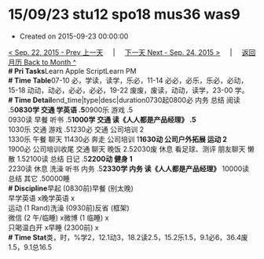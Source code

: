 # 15/09/23 stu12 spo18 mus36 was9

* Created on 2015-09-23 00:00:00

[&lt; Sep. 22, 2015 - Prev 上一天](d22.md)     \|     [下一天 Next - Sep. 24, 2015 &gt;](d24.md)     \|     [返回月历 Back to Month ^](index.md)   
**\# Pri Tasks**Learn Apple ScriptLearn PM  
**\# Time Table**07-10 必，学读，读学，乐必，11-14 必必，必乐，乐必，必动，15-18 动动，动必，必必，必必，19-22 废废，废读，动动，读学，23-00 学。  
**\# Time Detail**end\_time\|type\|desc\|duration0730起0800必 内务 总结 阅读 .5**0830学 交通 学英语 .5**0900乐 游戏 .5  
0930读 早餐 听书 .5**1000学 交通 读《人人都是产品经理》 .5**  
1030乐 交通 游戏 .51230必 交通 公司培训 2  
1330乐 午餐 聊天 11430必 奔走 公司培训 1**1630动 公司户外拓展 运动 2**  
1900必 公司培训收尾 交通 聊天 晚饭 2.52030废 休息 看足球、测评 朋友聊天 懒散 1.52100读 总结 日记 .5**2200动 健身 1**  
2230读 休息 洗澡 听书 内务 .5**2330学 内务 读《人人都是产品经理》** 10000读 总结 其它 .50000睡  
**\# Discipline**早起 \(0830前\)早餐 \(别太晚\)  
早学英语 x晚学英语 x  
运动 \(1 Rand\)洗澡 \(0930前\)反省 \(框架\)  
微信 \(2 午/临睡\) x微博 \(1 临睡\) x  
只喝温白开 x早睡 \(2300前\) x  
**\# Time Stat**类，时，%学2，12.1动3，18.2读2.5，15.2乐1.5，9.1必6，36.4废1.5，9.1总16.5

